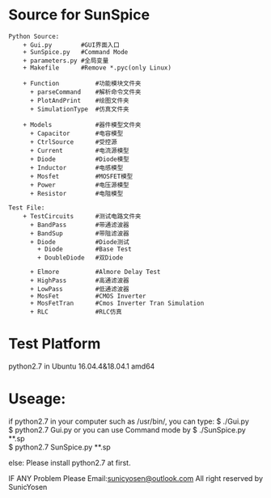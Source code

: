 # Source for SunSpice
    Python Source:
        + Gui.py		#GUI界面入口
		+ SunSpice.py 	#Command Mode
		+ parameters.py	#全局变量
		+ Makefile		#Remove *.pyc(only Linux)
		
		+ Function			#功能模块文件夹
		  + parseCommand 	#解析命令文件夹
		  + PlotAndPrint	#绘图文件夹
		  + SimulationType  #仿真文件夹
		  
		+ Models			#器件模型文件夹
		  + Capacitor		#电容模型
		  + CtrlSource		#受控源
		  + Current			#电流源模型
		  + Diode			#Diode模型
		  + Inductor    	#电感模型
		  + Mosfet 			#MOSFET模型
		  + Power			#电压源模型
		  + Resistor		#电阻模型
		
	Test File:
		+ TestCircuits  	#测试电路文件夹
		  + BandPass		#带通滤波器
		  + BandSup			#带阻滤波器
		  + Diode			#Diode测试
			+ Diode 		#Base Test
			+ DoubleDiode	#双Diode
			
		  + Elmore			#Almore Delay Test
		  + HighPass		#高通滤波器
		  + LowPass			#低通滤波器
		  + MosFet			#CMOS Inverter
		  + MosFetTran		#Cmos Inverter Tran Simulation
		  + RLC				#RLC仿真
		
# Test Platform
python2.7 in Ubuntu 16.04.4&18.04.1 amd64 

# Useage:
  if python2.7 in your computer such as /usr/bin/, you can type:
     $ ./Gui.py   \
     $ python2.7 Gui.py
     or you can use Command mode by 
	$ ./SunSpice.py **.sp \
	$ python2.7 SunSpice.py **.sp
    
  else:
     Please install python2.7 at first.
		
IF ANY Problem Please Email:sunicyosen@outlook.com
All right reserved by SunicYosen
